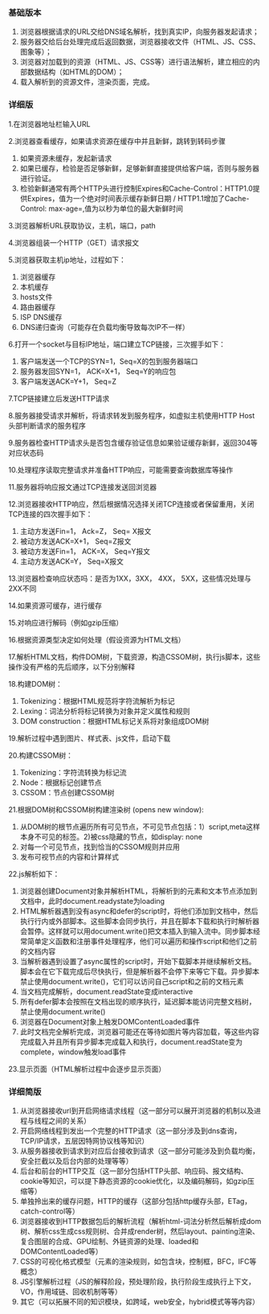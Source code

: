 ### 基础版本

1. 浏览器根据请求的URL交给DNS域名解析，找到真实IP，向服务器发起请求；
2. 服务器交给后台处理完成后返回数据，浏览器接收文件（HTML、JS、CSS、图象等）；
3. 浏览器对加载到的资源（HTML、JS、CSS等）进行语法解析，建立相应的内部数据结构（如HTML的DOM）；
4. 载入解析到的资源文件，渲染页面，完成。

### 详细版

1.在浏览器地址栏输入URL

2.浏览器查看缓存，如果请求资源在缓存中并且新鲜，跳转到转码步骤
1. 如果资源未缓存，发起新请求
2. 如果已缓存，检验是否足够新鲜，足够新鲜直接提供给客户端，否则与服务器进行验证。
3. 检验新鲜通常有两个HTTP头进行控制Expires和Cache-Control：HTTP1.0提供Expires，值为一个绝对时间表示缓存新鲜日期 / HTTP1.1增加了Cache-Control: max-age=,值为以秒为单位的最大新鲜时间

3.浏览器解析URL获取协议，主机，端口，path

4.浏览器组装一个HTTP（GET）请求报文

5.浏览器获取主机ip地址，过程如下：
1. 浏览器缓存
2. 本机缓存
3. hosts文件
4. 路由器缓存
5. ISP DNS缓存
6. DNS递归查询（可能存在负载均衡导致每次IP不一样）

6.打开一个socket与目标IP地址，端口建立TCP链接，三次握手如下：
1. 客户端发送一个TCP的SYN=1，Seq=X的包到服务器端口
2. 服务器发回SYN=1， ACK=X+1， Seq=Y的响应包
3. 客户端发送ACK=Y+1， Seq=Z

7.TCP链接建立后发送HTTP请求

8.服务器接受请求并解析，将请求转发到服务程序，如虚拟主机使用HTTP Host头部判断请求的服务程序

9.服务器检查HTTP请求头是否包含缓存验证信息如果验证缓存新鲜，返回304等对应状态码

10.处理程序读取完整请求并准备HTTP响应，可能需要查询数据库等操作

11.服务器将响应报文通过TCP连接发送回浏览器

12.浏览器接收HTTP响应，然后根据情况选择关闭TCP连接或者保留重用，关闭TCP连接的四次握手如下：
1. 主动方发送Fin=1， Ack=Z， Seq= X报文
2. 被动方发送ACK=X+1， Seq=Z报文
3. 被动方发送Fin=1， ACK=X， Seq=Y报文
4. 主动方发送ACK=Y， Seq=X报文


13.浏览器检查响应状态吗：是否为1XX，3XX， 4XX， 5XX，这些情况处理与2XX不同

14.如果资源可缓存，进行缓存

15.对响应进行解码（例如gzip压缩）

16.根据资源类型决定如何处理（假设资源为HTML文档）

17.解析HTML文档，构件DOM树，下载资源，构造CSSOM树，执行js脚本，这些操作没有严格的先后顺序，以下分别解释

18.构建DOM树：
1. Tokenizing：根据HTML规范将字符流解析为标记
2. Lexing：词法分析将标记转换为对象并定义属性和规则
3. DOM construction：根据HTML标记关系将对象组成DOM树

19.解析过程中遇到图片、样式表、js文件，启动下载

20.构建CSSOM树：
1. Tokenizing：字符流转换为标记流
2. Node：根据标记创建节点
3. CSSOM：节点创建CSSOM树


21.根据DOM树和CSSOM树构建渲染树 (opens new window):
1. 从DOM树的根节点遍历所有可见节点，不可见节点包括：1）script,meta这样本身不可见的标签。2)被css隐藏的节点，如display: none
2. 对每一个可见节点，找到恰当的CSSOM规则并应用
3. 发布可视节点的内容和计算样式


22.js解析如下：
1. 浏览器创建Document对象并解析HTML，将解析到的元素和文本节点添加到文档中，此时document.readystate为loading
2. HTML解析器遇到没有async和defer的script时，将他们添加到文档中，然后执行行内或外部脚本。这些脚本会同步执行，并且在脚本下载和执行时解析器会暂停。这样就可以用document.write()把文本插入到输入流中。同步脚本经常简单定义函数和注册事件处理程序，他们可以遍历和操作script和他们之前的文档内容
3. 当解析器遇到设置了async属性的script时，开始下载脚本并继续解析文档。脚本会在它下载完成后尽快执行，但是解析器不会停下来等它下载。异步脚本禁止使用document.write()，它们可以访问自己script和之前的文档元素
4. 当文档完成解析，document.readState变成interactive
5. 所有defer脚本会按照在文档出现的顺序执行，延迟脚本能访问完整文档树，禁止使用document.write()
6. 浏览器在Document对象上触发DOMContentLoaded事件
7. 此时文档完全解析完成，浏览器可能还在等待如图片等内容加载，等这些内容完成载入并且所有异步脚本完成载入和执行，document.readState变为complete，window触发load事件

23.显示页面（HTML解析过程中会逐步显示页面）


### 详细简版

1. 从浏览器接收url到开启网络请求线程（这一部分可以展开浏览器的机制以及进程与线程之间的关系）
2. 开启网络线程到发出一个完整的HTTP请求（这一部分涉及到dns查询，TCP/IP请求，五层因特网协议栈等知识）
3. 从服务器接收到请求到对应后台接收到请求（这一部分可能涉及到负载均衡，安全拦截以及后台内部的处理等等）
4. 后台和前台的HTTP交互（这一部分包括HTTP头部、响应码、报文结构、cookie等知识，可以提下静态资源的cookie优化，以及编码解码，如gzip压缩等）
5. 单独拎出来的缓存问题，HTTP的缓存（这部分包括http缓存头部，ETag，catch-control等）
6. 浏览器接收到HTTP数据包后的解析流程（解析html-词法分析然后解析成dom树、解析css生成css规则树、合并成render树，然后layout、painting渲染、复合图层的合成、GPU绘制、外链资源的处理、loaded和DOMContentLoaded等）
7. CSS的可视化格式模型（元素的渲染规则，如包含块，控制框，BFC，IFC等概念）
8. JS引擎解析过程（JS的解释阶段，预处理阶段，执行阶段生成执行上下文，VO，作用域链、回收机制等等）
9. 其它（可以拓展不同的知识模块，如跨域，web安全，hybrid模式等等内容）

